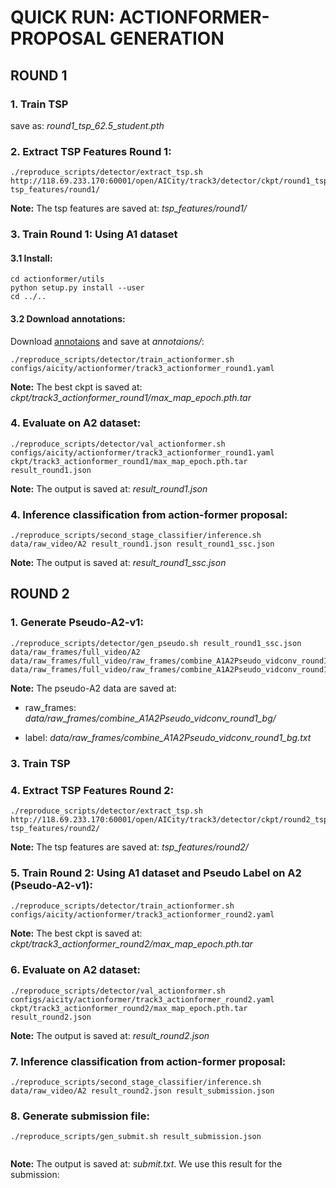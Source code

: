 # QUICK RUN: ACTIONFORMER-PROPOSAL GENERATION

## ROUND 1
### 1. Train TSP
save as: *round1_tsp_62.5_student.pth*

### 2. Extract TSP Features Round 1:
  
```
./reproduce_scripts/detector/extract_tsp.sh http://118.69.233.170:60001/open/AICity/track3/detector/ckpt/round1_tsp_62.5_student.pth tsp_features/round1/
```
**Note:** The tsp features are saved at: *tsp_features/round1/*


### 3. Train Round 1: Using A1 dataset
#### 3.1 Install:
```
cd actionformer/utils
python setup.py install --user
cd ../..
```
#### 3.2 Download annotations:
Download [annotaions](http://118.69.233.170:60001/open/AICity/track3/detector/annotations/a1a2_anns.json) and save at *annotaions/*: 
  
```
./reproduce_scripts/detector/train_actionformer.sh configs/aicity/actionformer/track3_actionformer_round1.yaml
```
**Note:** The best ckpt is saved at: *ckpt/track3_actionformer_round1/max_map_epoch.pth.tar*

### 4. Evaluate on A2 dataset:
```
./reproduce_scripts/detector/val_actionformer.sh configs/aicity/actionformer/track3_actionformer_round1.yaml ckpt/track3_actionformer_round1/max_map_epoch.pth.tar  result_round1.json
```
**Note:** The output is saved at: *result_round1.json*

### 4. Inference classification from action-former proposal:
```
./reproduce_scripts/second_stage_classifier/inference.sh data/raw_video/A2 result_round1.json result_round1_ssc.json
```
**Note:** The output is saved at: *result_round1_ssc.json*

## ROUND 2
### 1. Generate Pseudo-A2-v1:
  
```
./reproduce_scripts/detector/gen_pseudo.sh result_round1_ssc.json data/raw_frames/full_video/A2 data/raw_frames/full_video/raw_frames/combine_A1A2Pseudo_vidconv_round1_bg/ data/raw_frames/full_video/raw_frames/combine_A1A2Pseudo_vidconv_round1_bg.txt
```

**Note:** The pseudo-A2 data are saved at: 

+ raw_frames: *data/raw_frames/combine_A1A2Pseudo_vidconv_round1_bg/*

+ label: *data/raw_frames/combine_A1A2Pseudo_vidconv_round1_bg.txt*

### 3. Train TSP

### 4. Extract TSP Features Round 2:
```
./reproduce_scripts/detector/extract_tsp.sh http://118.69.233.170:60001/open/AICity/track3/detector/ckpt/round2_tsp_67.5.pth tsp_features/round2/
```
**Note:** The tsp features are saved at: *tsp_features/round2/*

### 5. Train Round 2: Using A1 dataset and Pseudo Label on A2 (Pseudo-A2-v1):
```
./reproduce_scripts/detector/train_actionformer.sh configs/aicity/actionformer/track3_actionformer_round2.yaml
```
**Note:** The best ckpt is saved at: *ckpt/track3_actionformer_round2/max_map_epoch.pth.tar*

### 6. Evaluate on A2 dataset:
```
./reproduce_scripts/detector/val_actionformer.sh configs/aicity/actionformer/track3_actionformer_round2.yaml ckpt/track3_actionformer_round2/max_map_epoch.pth.tar  result_round2.json
```
**Note:** The output is saved at: *result_round2.json*

### 7. Inference classification from action-former proposal:
```
./reproduce_scripts/second_stage_classifier/inference.sh data/raw_video/A2 result_round2.json result_submission.json
```

### 8. Generate submission file:
```
./reproduce_scripts/gen_submit.sh result_submission.json
```
```
```
**Note:** The output is saved at: *submit.txt*. We use this result for the submission:
